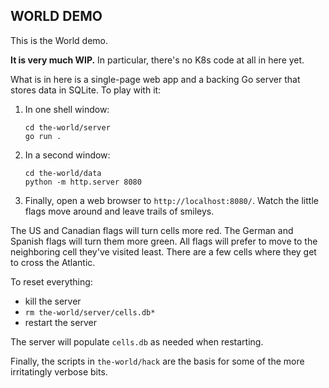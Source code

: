 ## WORLD DEMO

This is the World demo.

**It is very much WIP.** In particular, there's no K8s code at all in here
yet.

What is in here is a single-page web app and a backing Go server that stores
data in SQLite. To play with it:

1. In one shell window:

    ```
    cd the-world/server
    go run .
    ```

2. In a second window:

    ```
    cd the-world/data
    python -m http.server 8080
    ```

3. Finally, open a web browser to `http://localhost:8080/`. Watch the little
   flags move around and leave trails of smileys.

The US and Canadian flags will turn cells more red. The German and Spanish
flags will turn them more green. All flags will prefer to move to the
neighboring cell they've visited least. There are a few cells where they get
to cross the Atlantic.

To reset everything:

- kill the server
- `rm the-world/server/cells.db*`
- restart the server

The server will populate `cells.db` as needed when restarting.

Finally, the scripts in `the-world/hack` are the basis for some of the more
irritatingly verbose bits.
